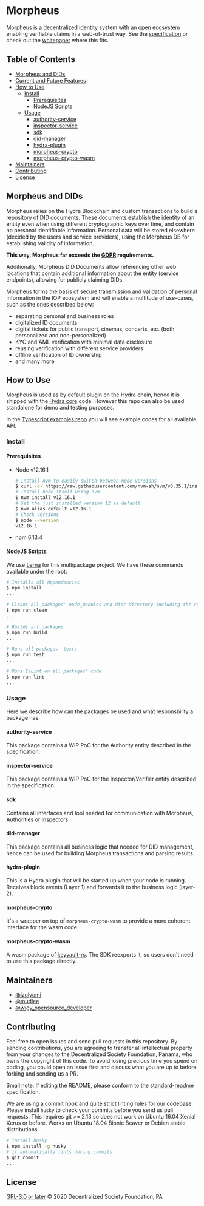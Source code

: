 # Morpheus

Morpheus is a decentralized identity system with an open ecosystem enabling verifiable claims in a
web-of-trust way. See the [specification](https://developer.iop.global/) or check out the [whitepaper](https://iop.global/whitepaper/) where this fits.

## Table of Contents <!-- omit in toc -->

- [Morpheus and DIDs](#morpheus-and-dids)
- [Current and Future Features](#current-and-future-features)
- [How to Use](#how-to-use)
  - [Install](#install)
    - [Prerequisites](#prerequisites)
    - [NodeJS Scripts](#nodejs-scripts)
  - [Usage](#usage)
    - [authority-service](#authority-service)
    - [inspector-service](#inspector-service)
    - [sdk](#sdk)
    - [did-manager](#did-manager)
    - [hydra-plugin](#hydra-plugin)
    - [morpheus-crypto](#morpheus-crypto)
    - [morpheus-crypto-wasm](#morpheus-crypto-wasm)
- [Maintainers](#maintainers)
- [Contributing](#contributing)
- [License](#license)

## Morpheus and DIDs

Morpheus relies on the Hydra Blockchain and custom transactions to build a repository of DID documents.
These documents establish the identity of an entity even when using different cryptographic keys over time, and contain no personal identifiable information.
Personal data will be stored elsewhere (decided by the users and service providers), using the Morpheus DB for establishing validity of information.

**This way, Morpheus far exceeds the [GDPR](https://gdpr-info.eu/) requirements.**

Additionally, Morpheus DID Documents allow referencing other web locations that contain additional information about the entity (service endpoints),
allowing for publicly claiming DIDs.

Morpheus forms the basis of secure transmission and validation of personal information in the IOP ecosystem and will enable a multitude of use-cases, such as the ones described below:

- separating personal and business roles
- digitalized ID documents
- digital tickets for public transport, cinemas, concerts, etc. (both personalized and non-personalized)
- KYC and AML verification with minimal data disclosure
- reusing verification with different service providers
- offline verification of ID ownership
- and many more

## How to Use

Morpheus is used as by default plugin on the Hydra chain, hence it is shipped with the [Hydra core](https://github.com/Internet-of-People/hydra-core) code.
However this repo can also be used standalone for demo and testing purposes.

In the [Typescript examples repo](https://github.com/Internet-of-People/ts-examples) you will see example codes for all available API.

### Install

#### Prerequisites

- Node v12.16.1

  ```bash
  # Install nvm to easily switch between node versions
  $ curl -o- https://raw.githubusercontent.com/nvm-sh/nvm/v0.35.1/install.sh | bash
  # Install node itself using nvm
  $ nvm install v12.16.1
  # Set the just installed version 12 as default
  $ nvm alias default v12.16.1
  # Check versions
  $ node --version
  v12.16.1
  ```

- npm 6.13.4

#### NodeJS Scripts

We use [Lerna](https://lerna.js.org/) for this multipackage project. We have these commands available under the root:

```bash
# Installs all dependencies
$ npm install
...
```

```bash
# Cleans all packages' node_modules and dist directory including the root itself
$ npm run clean
...
```

```bash
# Builds all packages
$ npm run build
...
```

```bash
# Runs all packages' tests
$ npm run test
...
```

```bash
# Runs EsLint on all packages' code
$ npm run lint
...
```

### Usage

Here we describe how can the packages be used and what responsbility a package has.

#### authority-service

This package contains a WIP PoC for the Authority entity described in the specification.

#### inspector-service

This package contains a WIP PoC for the Inspector/Verifier entity described in the specification.

#### sdk

Contains all interfaces and tool needed for communication with Morpheus, Authorities or Inspectors.

#### did-manager

This package contains all business logic that needed for DID management, hence can be used for building Morpheus transactions and parsing results.

#### hydra-plugin

This is a Hydra plugin that will be started up when your node is running. Receives block events (Layer 1) and forwards it to the business logic (layer-2).

#### morpheus-crypto

It's a wrapper on top of `morpheus-crypto-wasm` to provide a more coherent interface for the wasm code.

#### morpheus-crypto-wasm

A wasm package of [keyvault-rs](https://github.com/Internet-of-People/keyvault-rust). The SDK reexports it, so users don't need to use this package directly.


## Maintainers

- [@izolyomi](https://github.com/izolyomi)
- [@mudlee](https://github.com/mudlee)
- [@wigy_opensource_developer](https://github.com/wigy_opensource_developer)

## Contributing

Feel free to open issues and send pull requests in this repository. By sending contributions, you are agreeing to transfer all intellectual property from your changes to the Decentralized Society Foundation, Panama, who owns the copyright of this code. To avoid losing precious time you spend on coding, you could
open an issue first and discuss what you are up to before forking and sending us
a PR.

Small note: If editing the README, please conform to the
[standard-readme](https://github.com/RichardLitt/standard-readme) specification.

We are using a commit hook and quite strict linting rules for our codebase. Please install `husky` to check your commits before you send us pull requests. This requires git >= 2.13 so does not work on Ubuntu 16.04 Xenial Xerus or before. Works on Ubuntu 18.04 Bionic Beaver or Debian stable distributions.

```sh
# install husky
$ npm install -g husky
# it automatically lints during commits
$ git commit
...
```

## License

[GPL-3.0 or later](https://spdx.org/licenses/GPL-3.0-or-later)
© 2020 Decentralized Society Foundation, PA
